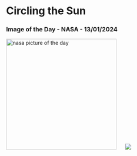 # Circling the Sun
### Image of the Day - NASA - 13/01/2024
<img src="https://apod.nasa.gov/apod/image/2401/22halo_Zboran1115.jpg" alt="nasa picture of the day" width="300"/>&nbsp; &nbsp; &nbsp; <img src="https://github-readme-streak-stats.herokuapp.com/?user=tempo-riz&theme=gruvbox" >



  

